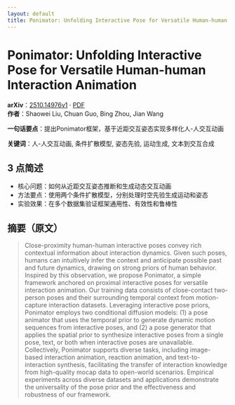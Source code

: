 ```yaml
---
layout: default
title: Ponimator: Unfolding Interactive Pose for Versatile Human-human Interaction Animation
---
```


# Ponimator: Unfolding Interactive Pose for Versatile Human-human Interaction Animation
**arXiv**：[2510.14976v1](https://arxiv.org/abs/2510.14976) · [PDF](https://arxiv.org/pdf/2510.14976.pdf)  
**作者**：Shaowei Liu, Chuan Guo, Bing Zhou, Jian Wang  

**一句话要点**：提出Ponimator框架，基于近距交互姿态实现多样化人-人交互动画

**关键词**：人-人交互动画, 条件扩散模型, 姿态先验, 运动生成, 文本到交互合成

## 3 点简述
- 核心问题：如何从近距交互姿态推断和生成动态交互动画
- 方法要点：使用两个条件扩散模型，分别处理时空先验生成运动和姿态
- 实验效果：在多个数据集验证框架通用性、有效性和鲁棒性

## 摘要（原文）

> Close-proximity human-human interactive poses convey rich contextual
> information about interaction dynamics. Given such poses, humans can
> intuitively infer the context and anticipate possible past and future dynamics,
> drawing on strong priors of human behavior. Inspired by this observation, we
> propose Ponimator, a simple framework anchored on proximal interactive poses
> for versatile interaction animation. Our training data consists of
> close-contact two-person poses and their surrounding temporal context from
> motion-capture interaction datasets. Leveraging interactive pose priors,
> Ponimator employs two conditional diffusion models: (1) a pose animator that
> uses the temporal prior to generate dynamic motion sequences from interactive
> poses, and (2) a pose generator that applies the spatial prior to synthesize
> interactive poses from a single pose, text, or both when interactive poses are
> unavailable. Collectively, Ponimator supports diverse tasks, including
> image-based interaction animation, reaction animation, and text-to-interaction
> synthesis, facilitating the transfer of interaction knowledge from high-quality
> mocap data to open-world scenarios. Empirical experiments across diverse
> datasets and applications demonstrate the universality of the pose prior and
> the effectiveness and robustness of our framework.

